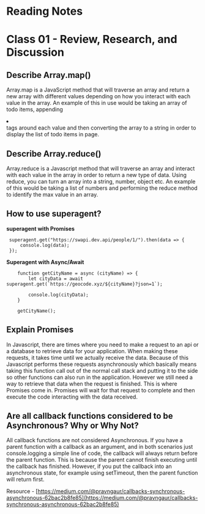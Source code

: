 # Reading Notes

# Class 01 - Review, Research, and Discussion

## Describe Array.map()

Array.map is a JavaScript method that will traverse an array and return a new array with different values depending on how you interact with each value in the array. An example of this in use would be taking an array of todo items, appending <li></li> tags around each value and then converting the array to a string in order to display the list of todo items in page. 

## Describe Array.reduce()

Array.reduce is a Javascript method that will traverse an array and interact with each value in the array in order to return a new type of data. Using reduce, you can turn an array into a string, number, object etc. An example of this would be taking a list of numbers and performing the reduce method to identify the max value in an array.

## How to use superagent?

**superagent with Promises**
```
 superagent.get("https://swapi.dev.api/people/1/").then(data => {
     console.log(data);
 });
```

**Superagent with Async/Await**

```
    function getCityName = async (cityName) => {
        let cityData = await superagent.get(`https://geocode.xyz/${cityName}?json=1`);

        console.log(cityData);
    }

    getCityName();

```

## Explain Promises

In Javascript, there are times where you need to make a request to an api or a database to retrieve data for your application. When making these requests, it takes time until we actually receive the data. Because of this Javascript performs these requests asynchronously which basically means taking this function call out of the normal call stack and putting it to the side so other functions can also run in the application. However we still need a way to retrieve that data when the request is finished. This is where Promises come in. Promises will wait for that request to complete and then execute the code interacting with the data received.

## Are all callback functions considered to be Asynchronous? Why or Why Not?

All callback functions are not considered Asynchronous. If you have a parent function with a callback as an argument, and in both scenarios just console.logging a simple line of code, the callback will always return before the parent function. This is because the parent cannot finish executing until the callback has finished. However, if you put the callback into an asynchronous state, for example using setTimeout, then the parent function will return first.

Resource - [https://medium.com/@pravngaur/callbacks-synchronous-asynchronous-62bac2b8fe85](https://medium.com/@pravngaur/callbacks-synchronous-asynchronous-62bac2b8fe85)